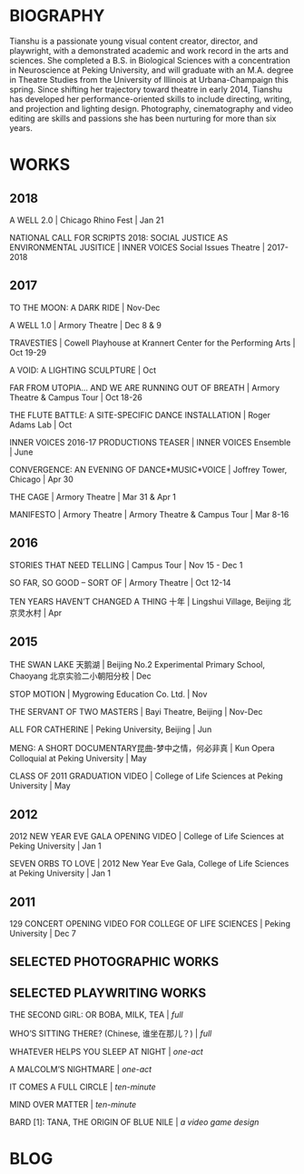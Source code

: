 # BIOGRAPHY
Tianshu is a passionate young visual content creator, director, and playwright, with a demonstrated academic and work record in the arts and sciences. She completed a B.S. in Biological Sciences with a concentration in Neuroscience at Peking University, and will graduate with an M.A. degree in Theatre Studies from the University of Illinois at Urbana-Champaign this spring. Since shifting her trajectory toward theatre in early 2014, Tianshu has developed her performance-oriented skills to include directing, writing, and projection and lighting design. Photography, cinematography and video editing are skills and passions she has been nurturing for more than six years.




# WORKS
## 2018
<p>A WELL 2.0 | Chicago Rhino Fest | Jan 21</p>
<p>NATIONAL CALL FOR SCRIPTS 2018: SOCIAL JUSTICE AS ENVIRONMENTAL JUSITICE | INNER VOICES Social Issues Theatre | 2017-2018</p>

## 2017
<p>TO THE MOON: A DARK RIDE | Nov-Dec</p>
<p>A WELL 1.0 | Armory Theatre | Dec 8 & 9</p>
<p>TRAVESTIES | Cowell Playhouse at Krannert Center for the Performing Arts | Oct 19-29</p>
<p>A VOID: A LIGHTING SCULPTURE | Oct</p>
<p>FAR FROM UTOPIA... AND WE ARE RUNNING OUT OF BREATH | Armory Theatre & Campus Tour | Oct 18-26</p>
<p>THE FLUTE BATTLE: A SITE-SPECIFIC DANCE INSTALLATION | Roger Adams Lab | Oct</p>
<p>INNER VOICES 2016-17 PRODUCTIONS TEASER | INNER VOICES Ensemble | June</p>
<p>CONVERGENCE: AN EVENING OF DANCE*MUSIC*VOICE | Joffrey Tower, Chicago | Apr 30</p>
<p>THE CAGE | Armory Theatre | Mar 31 & Apr 1</p>
<p>MANIFESTO | Armory Theatre | Armory Theatre & Campus Tour | Mar 8-16</p>

## 2016
<p>STORIES THAT NEED TELLING | Campus Tour | Nov 15 - Dec 1</p>
<p>SO FAR, SO GOOD – SORT OF | Armory Theatre | Oct 12-14</p>
<p>TEN YEARS HAVEN’T CHANGED A THING 十年 | Lingshui Village, Beijing 北京灵水村 | Apr</p>

## 2015
<p>THE SWAN LAKE 天鹅湖 | Beijing No.2 Experimental Primary School, Chaoyang 北京实验二小朝阳分校 | Dec</p>
<p>STOP MOTION | Mygrowing Education Co. Ltd. | Nov</p>
<p>THE SERVANT OF TWO MASTERS | Bayi Theatre, Beijing | Nov-Dec</p>
<p>ALL FOR CATHERINE | Peking University, Beijing | Jun</p>
<p>MENG: A SHORT DOCUMENTARY昆曲-梦中之情，何必非真 | Kun Opera Colloquial at Peking University | May</p>
<p>CLASS OF 2011 GRADUATION VIDEO | College of Life Sciences at Peking University | May</p>

## 2012
<p>2012 NEW YEAR EVE GALA OPENING VIDEO | College of Life Sciences at Peking University | Jan 1</p>
<p>SEVEN ORBS TO LOVE | 2012 New Year Eve Gala, College of Life Sciences at Peking University | Jan 1</p>

## 2011
<p>129 CONCERT OPENING VIDEO FOR COLLEGE OF LIFE SCIENCES | Peking University | Dec 7</p>

## SELECTED PHOTOGRAPHIC WORKS
## SELECTED PLAYWRITING WORKS
<p>THE SECOND GIRL: OR BOBA, MILK, TEA | <em>full</em></p>
<p>WHO’S SITTING THERE? (Chinese, 谁坐在那儿？) | <em>full</em></p>
<p>WHATEVER HELPS YOU SLEEP AT NIGHT | <em>one-act</em></p>
<p>A MALCOLM’S NIGHTMARE | <em>one-act</em></p>
<p>IT COMES A FULL CIRCLE | <em>ten-minute</em></p>
<p>MIND OVER MATTER | <em>ten-minute</em></p>
<p>BARD [1]: TANA, THE ORIGIN OF BLUE NILE | <em>a video game design</em></p>

# BLOG
